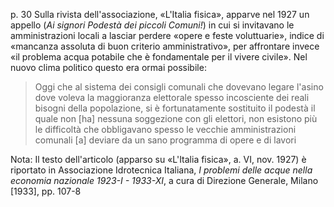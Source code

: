 
p. 30
Sulla rivista dell'associazione, «L'Italia fisica», apparve nel 1927 un appello (_Ai signori Podestà dei piccoli Comuni!_) in cui si invitavano le amministrazioni locali a lasciar perdere «opere e feste voluttuarie», indice di «mancanza assoluta di buon criterio amministrativo», per affrontare invece «il problema acqua potabile che è fondamentale per il vivere civile». Nel nuovo clima politico questo era ormai possibile:

>Oggi che al sistema dei consigli comunali che dovevano legare l'asino dove voleva la maggioranza elettorale spesso incosciente dei reali bisogni della popolazione, si è fortunatamente sostituito il podestà il quale non \[ha\] nessuna soggezione con gli elettori, non esistono più le difficoltà che obbligavano spesso le vecchie amministrazioni comunali \[a\] deviare da un sano programma di opere e di lavori

Nota: Il testo dell'articolo (apparso su «L'Italia fisica», a. VI, nov. 1927) è riportato in Associazione Idrotecnica Italiana, _I problemi delle acque nella economia nazionale 1923-I - 1933-XI_, a cura di Direzione Generale, Milano \[1933\], pp. 107-8
